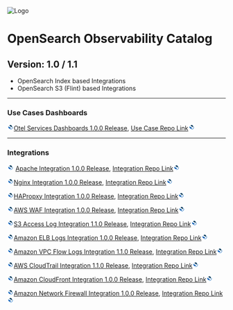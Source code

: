 
![Logo](https://opensearch.org/assets/brand/PNG/Logo/opensearch_logo_darkmode.png)

# OpenSearch Observability Catalog
## Version: 1.0 / 1.1
- OpenSearch Index based Integrations
- OpenSearch S3 (Flint) based Integrations


---
### Use Cases Dashboards
<div class='row'>
  
<img src="https://raw.githubusercontent.com/opensearch-project/OpenSearch-Dashboards/8d50974a66e7accee6469c3a7a86812979ca5471/src/core/server/core_app/assets/logos/opensearch_spinner.svg" style="width: 15px; height: 15px;"><a href="https://github.com/opensearch-project/opensearch-catalog/releases/tag/otel_services_dashboard-1.0.0">Otel Services Dashboards 1.0.0 Release</a>, <a href="https://github.com/opensearch-project/opensearch-catalog/tree/main/integrations/observability/otel-services">Use Case Repo Link</a><img src="https://raw.githubusercontent.com/opensearch-project/OpenSearch-Dashboards/8d50974a66e7accee6469c3a7a86812979ca5471/src/core/server/core_app/assets/logos/opensearch_spinner.svg" style="width: 15px; height: 15px;">
</div>

---
### Integrations

<div class='row'>

<img src="https://raw.githubusercontent.com/opensearch-project/OpenSearch-Dashboards/8d50974a66e7accee6469c3a7a86812979ca5471/src/core/server/core_app/assets/logos/opensearch_spinner.svg" style="width: 15px; height: 15px;"> <a href="https://github.com/opensearch-project/opensearch-catalog/releases/apache-1.0.0">Apache Integration 1.0.0 Release</a>,  <a href="https://github.com/opensearch-project/opensearch-catalog/blob/main/integrations/observability/apache"> Integration Repo Link</a><img src="https://raw.githubusercontent.com/opensearch-project/OpenSearch-Dashboards/8d50974a66e7accee6469c3a7a86812979ca5471/src/core/server/core_app/assets/logos/opensearch_spinner.svg" style="width: 15px; height: 15px;">

<img src="https://raw.githubusercontent.com/opensearch-project/OpenSearch-Dashboards/8d50974a66e7accee6469c3a7a86812979ca5471/src/core/server/core_app/assets/logos/opensearch_spinner.svg" style="width: 15px; height: 15px;"><a href="https://github.com/opensearch-project/opensearch-catalog/releases/tag/nginx-1.0.0">Nginx Integration 1.0.0 Release</a>,  <a href="https://github.com/opensearch-project/opensearch-catalog/tree/main/integrations/observability/nginx"> Integration Repo Link</a><img src="https://raw.githubusercontent.com/opensearch-project/OpenSearch-Dashboards/8d50974a66e7accee6469c3a7a86812979ca5471/src/core/server/core_app/assets/logos/opensearch_spinner.svg" style="width: 15px; height: 15px;">

<img src="https://raw.githubusercontent.com/opensearch-project/OpenSearch-Dashboards/8d50974a66e7accee6469c3a7a86812979ca5471/src/core/server/core_app/assets/logos/opensearch_spinner.svg" style="width: 15px; height: 15px;"><a href="https://github.com/opensearch-project/opensearch-catalog/releases/tag/haproxy-1.0.0">HAPropxy Integration 1.0.0 Release</a>,  <a href="https://github.com/opensearch-project/opensearch-catalog/tree/main/integrations/observability/haproxy"> Integration Repo Link</a><img src="https://raw.githubusercontent.com/opensearch-project/OpenSearch-Dashboards/8d50974a66e7accee6469c3a7a86812979ca5471/src/core/server/core_app/assets/logos/opensearch_spinner.svg" style="width: 15px; height: 15px;">

<img src="https://raw.githubusercontent.com/opensearch-project/OpenSearch-Dashboards/8d50974a66e7accee6469c3a7a86812979ca5471/src/core/server/core_app/assets/logos/opensearch_spinner.svg" style="width: 15px; height: 15px;"><a href="https://github.com/opensearch-project/opensearch-catalog/releases/tag/aws_waf-1.0.0">AWS WAF Integration 1.0.0 Release</a>,  <a href="https://github.com/opensearch-project/opensearch-catalog/tree/main/integrations/observability/aws_waf"> Integration Repo Link</a><img src="https://raw.githubusercontent.com/opensearch-project/OpenSearch-Dashboards/8d50974a66e7accee6469c3a7a86812979ca5471/src/core/server/core_app/assets/logos/opensearch_spinner.svg" style="width: 15px; height: 15px;">

<img src="https://raw.githubusercontent.com/opensearch-project/OpenSearch-Dashboards/8d50974a66e7accee6469c3a7a86812979ca5471/src/core/server/core_app/assets/logos/opensearch_spinner.svg" style="width: 15px; height: 15px;"><a href="https://github.com/opensearch-project/opensearch-catalog/releases/tag/amazon_s3_access-logs-1.1.0">S3 Access Log Integration 1.1.0 Release</a>,  <a href="https://github.com/opensearch-project/opensearch-catalog/tree/main/integrations/observability/amazon_s3"> Integration Repo Link</a><img src="https://raw.githubusercontent.com/opensearch-project/OpenSearch-Dashboards/8d50974a66e7accee6469c3a7a86812979ca5471/src/core/server/core_app/assets/logos/opensearch_spinner.svg" style="width: 15px; height: 15px;">

<img src="https://raw.githubusercontent.com/opensearch-project/OpenSearch-Dashboards/8d50974a66e7accee6469c3a7a86812979ca5471/src/core/server/core_app/assets/logos/opensearch_spinner.svg" style="width: 15px; height: 15px;"><a href="https://github.com/opensearch-project/opensearch-catalog/releases/tag/amazon_elb-1.0.0">Amazon ELB Logs Integration 1.0.0 Release</a>,  <a href="https://github.com/opensearch-project/opensearch-catalog/tree/main/integrations/observability/amazon_elb"> Integration Repo Link</a><img src="https://raw.githubusercontent.com/opensearch-project/OpenSearch-Dashboards/8d50974a66e7accee6469c3a7a86812979ca5471/src/core/server/core_app/assets/logos/opensearch_spinner.svg" style="width: 15px; height: 15px;">

<img src="https://raw.githubusercontent.com/opensearch-project/OpenSearch-Dashboards/8d50974a66e7accee6469c3a7a86812979ca5471/src/core/server/core_app/assets/logos/opensearch_spinner.svg" style="width: 15px; height: 15px;"><a href="https://github.com/opensearch-project/opensearch-catalog/releases/tag/amazon_vpc_flow_1.1.0">Amazon VPC Flow Logs Integration 1.1.0 Release</a>,  <a href="https://github.com/opensearch-project/opensearch-catalog/tree/main/integrations/observability/amazon_vpc_flow"> Integration Repo Link</a><img src="https://raw.githubusercontent.com/opensearch-project/OpenSearch-Dashboards/8d50974a66e7accee6469c3a7a86812979ca5471/src/core/server/core_app/assets/logos/opensearch_spinner.svg" style="width: 15px; height: 15px;">

<img src="https://raw.githubusercontent.com/opensearch-project/OpenSearch-Dashboards/8d50974a66e7accee6469c3a7a86812979ca5471/src/core/server/core_app/assets/logos/opensearch_spinner.svg" style="width: 15px; height: 15px;"><a href="https://github.com/opensearch-project/opensearch-catalog/releases/tag/aws_cloudtrail-1.1.0">AWS CloudTrail Integration 1.1.0 Release</a>,  <a href="https://github.com/opensearch-project/opensearch-catalog/tree/main/integrations/observability/aws_cloudtrail"> Integration Repo Link</a><img src="https://raw.githubusercontent.com/opensearch-project/OpenSearch-Dashboards/8d50974a66e7accee6469c3a7a86812979ca5471/src/core/server/core_app/assets/logos/opensearch_spinner.svg" style="width: 15px; height: 15px;">

<img src="https://raw.githubusercontent.com/opensearch-project/OpenSearch-Dashboards/8d50974a66e7accee6469c3a7a86812979ca5471/src/core/server/core_app/assets/logos/opensearch_spinner.svg" style="width: 15px; height: 15px;"><a href="https://github.com/opensearch-project/opensearch-catalog/releases/tag/amazon_cloudfront-1.0.0">Amazon CloudFront Integration 1.0.0 Release</a>,  <a href="https://github.com/opensearch-project/opensearch-catalog/tree/main/integrations/observability/amazon_cloudfront"> Integration Repo Link</a><img src="https://raw.githubusercontent.com/opensearch-project/OpenSearch-Dashboards/8d50974a66e7accee6469c3a7a86812979ca5471/src/core/server/core_app/assets/logos/opensearch_spinner.svg" style="width: 15px; height: 15px;">

<img src="https://raw.githubusercontent.com/opensearch-project/OpenSearch-Dashboards/8d50974a66e7accee6469c3a7a86812979ca5471/src/core/server/core_app/assets/logos/opensearch_spinner.svg" style="width: 15px; height: 15px;"><a href="https://github.com/opensearch-project/opensearch-catalog/releases/">Amazon Network Firewall Integration 1.0.0 Release</a>,  <a href="https://github.com/opensearch-project/opensearch-catalog/tree/main/integrations/observability/amazon_networkfirewall"> Integration Repo Link</a><img src="https://raw.githubusercontent.com/opensearch-project/OpenSearch-Dashboards/8d50974a66e7accee6469c3a7a86812979ca5471/src/core/server/core_app/assets/logos/opensearch_spinner.svg" style="width: 15px; height: 15px;">

</div>
